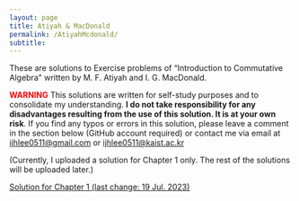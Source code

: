 ```yaml
---
layout: page
title: Atiyah & MacDonald
permalink: /AtiyahMcdonald/
subtitle:
---
```


These are solutions to Exercise problems of “Introduction to Commutative Algebra" written by M. F. Atiyah and I. G. MacDonald.

**<span style="color:red">WARNING</span>** This solutions are written for self-study purposes and to consolidate my understanding. **I do not take responsibility for any disadvantages resulting from the use of this solution. It is at your own risk**. 
If you find any typos or errors in this solution, please leave a comment in the section below (GitHub account required)
or contact me via email at [ijhlee0511@gmail.com](mailto:ijhlee0511@gmail.com) or [ijhlee0511@kaist.ac.kr](mailto:ijhlee0511@kaist.ac.kr)

(Currently, I uploaded a solution for Chapter 1 only. The rest of the solutions will be uploaded later.)

[Solution for Chapter 1 (last change: 19 Jul. 2023)](/assets/pdf/JHLee%20AM%20Solution%20Chapter1.pdf)

<script src="https://giscus.app/client.js"
        data-repo="ijhlee0511/ijhlee0511.github.io"
        data-repo-id="R_kgDOJqjmWQ"
        data-category="comment"
        data-category-id="comment"
        data-mapping="title"
        data-strict="1"
        data-reactions-enabled="1"
        data-emit-metadata="0"
        data-input-position="bottom"
        data-theme="preferred_color_scheme"
        data-lang="en"
        crossorigin="anonymous"
        async>
</script>
